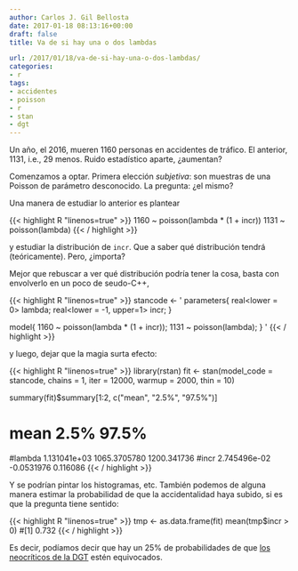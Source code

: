 ```yaml
---
author: Carlos J. Gil Bellosta
date: 2017-01-18 08:13:16+00:00
draft: false
title: Va de si hay una o dos lambdas

url: /2017/01/18/va-de-si-hay-una-o-dos-lambdas/
categories:
- r
tags:
- accidentes
- poisson
- r
- stan
- dgt
---
```


Un año, el 2016, mueren 1160 personas en accidentes de tráfico. El anterior, 1131, i.e., 29 menos. Ruido estadístico aparte, ¿aumentan?

Comenzamos a optar. Primera elección _subjetiva_: son muestras de una Poisson de parámetro desconocido. La pregunta: ¿el mismo?

Una manera de estudiar lo anterior es plantear

{{< highlight R "linenos=true" >}}
1160 ~ poisson(lambda * (1 + incr))
1131 ~ poisson(lambda)
{{< / highlight >}}

y estudiar la distribución de <code>incr</code>. Que a saber qué distribución tendrá (teóricamente). Pero, ¿importa?

Mejor que rebuscar a ver qué distribución podría tener la cosa, basta con envolverlo en un poco de seudo-C++,

{{< highlight R "linenos=true" >}}
stancode <- '
  parameters{
    real<lower = 0> lambda;
    real<lower = -1, upper=1> incr;
  }

  model{
    1160 ~ poisson(lambda * (1 + incr));
    1131 ~ poisson(lambda);
  }
'
{{< / highlight >}}

y luego, dejar que la magia surta efecto:

{{< highlight R "linenos=true" >}}
library(rstan)
fit <- stan(model_code = stancode, chains = 1,
            iter = 12000, warmup = 2000, thin = 10)

summary(fit)$summary[1:2, c("mean", "2.5%", "97.5%")]
#               mean         2.5%       97.5%
#lambda 1.131041e+03 1065.3705780 1200.341736
#incr   2.745496e-02   -0.0531976    0.116086
{{< / highlight >}}

Y se podrían pintar los histogramas, etc. También podemos de alguna manera estimar la probabilidad de que la accidentalidad haya subido, si es que la pregunta tiene sentido:

{{< highlight R "linenos=true" >}}
tmp <- as.data.frame(fit)
mean(tmp$incr > 0)
#[1] 0.732
{{< / highlight >}}

Es decir, podíamos decir que hay un 25% de probabilidades de que <a href="http://www.elmundo.es/motor/2017/01/04/586bf1b422601d63628b4655.html">los neocríticos de la DGT</a> estén equivocados.


